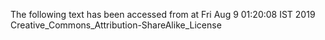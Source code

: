 The following text has been accessed from at Fri Aug 9 01:20:08 IST 2019
Creative_Commons_Attribution-ShareAlike_License
